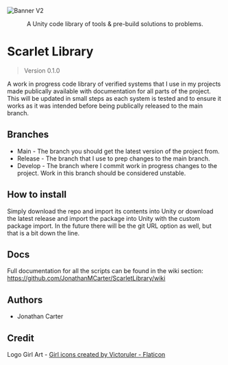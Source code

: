 ![Banner V2](https://user-images.githubusercontent.com/33253710/177016074-96133fb3-43be-4466-a9f4-45228c5ffc22.jpg)

<p align="center">A Unity code library of tools & pre-build solutions to problems. </p>

# Scarlet Library
> Version 0.1.0

A work in progress code library of verified systems that I use in my projects made publically available with documentation for all parts of the project. This will be updated in small steps as each system is tested and to ensure it works as it was intended before being publically released to the main branch. 

## Branches
- Main - The branch you should get the latest version of the project from.
- Release - The branch that I use to prep changes to the main branch.
- Develop - The branch where I commit work in progress changes to the project. Work in this branch should be considered unstable.

## How to install
Simply download the repo and import its contents into Unity or download the latest release and import the package into Unity with the custom package import. In the future there will be the git URL option as well, but that is a bit down the line. 

## Docs
Full documentation for all the scripts can be found in the wiki section:
https://github.com/JonathanMCarter/ScarletLibrary/wiki

## Authors
- Jonathan Carter

## Credit
Logo Girl Art - <a href="https://www.flaticon.com/free-icons/girl" title="girl icons">Girl icons created by Victoruler - Flaticon</a>

